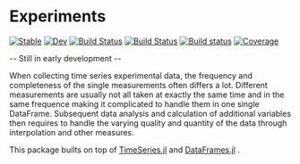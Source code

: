 # Experiments

[![Stable](https://img.shields.io/badge/docs-stable-blue.svg)](https://dfabianus.github.io/Experiments.jl/stable/)
[![Dev](https://img.shields.io/badge/docs-dev-blue.svg)](https://dfabianus.github.io/Experiments.jl/dev/)
[![Build Status](https://github.com/dfabianus/Experiments.jl/actions/workflows/CI.yml/badge.svg?branch=master)](https://github.com/dfabianus/Experiments.jl/actions/workflows/CI.yml?query=branch%3Amaster)
[![Build Status](https://app.travis-ci.com/dfabianus/Experiments.jl.svg?branch=master)](https://app.travis-ci.com/dfabianus/Experiments.jl)
[![Build status](https://ci.appveyor.com/api/projects/status/hfqbg7qfmx0edwip?svg=true)](https://ci.appveyor.com/project/dfabianus/experiments-jl)
[![Coverage](https://codecov.io/gh/dfabianus/Experiments.jl/branch/master/graph/badge.svg)](https://codecov.io/gh/dfabianus/Experiments.jl)

-- Still in early development --

When collecting time series experimental data, the frequency and completeness of the single measurements often differs a lot. Different measurements are usually not all taken at exactly the same time and in the same frequence making it complicated to handle them in one single DataFrame. Subsequent data analysis and calculation of additional variables then requires to handle the varying quality and quantity of the data through interpolation and other measures.

This package builts on top of [TimeSeries.jl](https://github.com/JuliaStats/TimeSeries.jl) and [DataFrames.jl](https://github.com/JuliaData/DataFrames.jl) .
